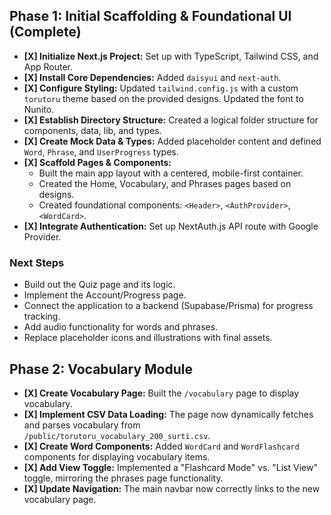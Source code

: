 ## Phase 1: Initial Scaffolding & Foundational UI (Complete)

- **[X] Initialize Next.js Project:** Set up with TypeScript, Tailwind CSS, and App Router.
- **[X] Install Core Dependencies:** Added `daisyui` and `next-auth`.
- **[X] Configure Styling:** Updated `tailwind.config.js` with a custom `torutoru` theme based on the provided designs. Updated the font to Nunito.
- **[X] Establish Directory Structure:** Created a logical folder structure for components, data, lib, and types.
- **[X] Create Mock Data & Types:** Added placeholder content and defined `Word`, `Phrase`, and `UserProgress` types.
- **[X] Scaffold Pages & Components:**
  - Built the main app layout with a centered, mobile-first container.
  - Created the Home, Vocabulary, and Phrases pages based on designs.
  - Created foundational components: `<Header>`, `<AuthProvider>`, `<WordCard>`.
- **[X] Integrate Authentication:** Set up NextAuth.js API route with Google Provider.

### Next Steps
- Build out the Quiz page and its logic.
- Implement the Account/Progress page.
- Connect the application to a backend (Supabase/Prisma) for progress tracking.
- Add audio functionality for words and phrases.
- Replace placeholder icons and illustrations with final assets.

## Phase 2: Vocabulary Module

- **[X] Create Vocabulary Page:** Built the `/vocabulary` page to display vocabulary.
- **[X] Implement CSV Data Loading:** The page now dynamically fetches and parses vocabulary from `/public/torutoru_vocabulary_200_surti.csv`.
- **[X] Create Word Components:** Added `WordCard` and `WordFlashcard` components for displaying vocabulary items.
- **[X] Add View Toggle:** Implemented a "Flashcard Mode" vs. "List View" toggle, mirroring the phrases page functionality.
- **[X] Update Navigation:** The main navbar now correctly links to the new vocabulary page.
